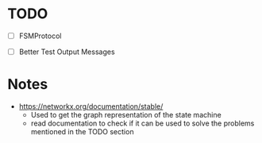 # TODO
- [ ] FSMProtocol
- [ ] Better Test Output Messages


# Notes
- https://networkx.org/documentation/stable/
    - Used to get the graph representation of the state machine
    - read documentation to check if it can be used to solve the problems mentioned in the TODO section
